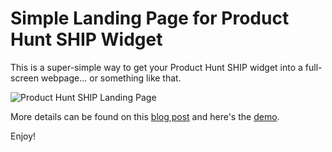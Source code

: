 # Simple Landing Page for Product Hunt SHIP Widget

This is a super-simple way to get your Product Hunt SHIP widget into a full-screen webpage... or something like that.

![Product Hunt SHIP Landing Page](http://john.do/wp-content/uploads/2018/11/phship.gif)

More details can be found on this [blog post](https://john.do/ph-ship-landing-page/) and here's the [demo](http://yen.io/producthunt).

Enjoy!
